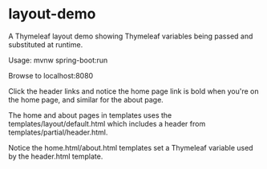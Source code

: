 # layout-demo

A Thymeleaf layout demo showing Thymeleaf variables being passed and substituted at runtime.

Usage: mvnw spring-boot:run

Browse to localhost:8080

Click the header links and notice the home page link is bold when you're on the home page, and similar for the about page.

The home and about pages in templates uses the templates/layout/default.html which includes a header from templates/partial/header.html.

Notice the home.html/about.html templates set a Thymeleaf variable used by the header.html template.

